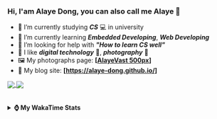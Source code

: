 ### Hi, **I'am Alaye Dong**, you can also call me **Alaye** 👋

- 📖 I’m currently studying ***CS*** 💻 in university
- 🌱 I’m currently learning ***Embedded Developing***, ***Web Developing***
- 🤔 I’m looking for help with ***"How to learn CS well"***
- 🤩 I like ***digital technology*** 📱, ***photography*** 📸
- 🖼️ My photographs page: **[[AlayeVast 500px](https://500px.com.cn/AlayeVast)]**
- 📰 My blog site: **[https://alaye-dong.github.io/]**

<!--
[![Alaye's GitHub stats](https://github-readme-stats.vercel.app/api?username=Alaye-Dong&custom_title=Alaye%20Dong`s%20GitHub%20stats&show_icons=true&rank_icon=percentile&theme=transparent&include_all_commits=true&count_private=true)](https://github.com/anuraghazra/github-readme-stats) 
[![Top Langs](https://github-readme-stats.vercel.app/api/top-langs/?username=Alaye-Dong\&layout=compact&theme=transparent)](https://github.com/anuraghazra/github-readme-stats)
-->
<a href="https://github.com/anuraghazra/github-readme-stats">
  <img height=200 align="center" src="https://github-readme-stats.vercel.app/api?username=Alaye-Dong&custom_title=Alaye%20Dong`s%20GitHub%20stats&show_icons=true&rank_icon=percentile&theme=transparent&include_all_commits=true&count_private=true" />
</a>
<a href="https://github.com/anuraghazra/convoychat">
  <img height=200 align="center" src="https://github-readme-stats.vercel.app/api/top-langs/?username=Alaye-Dong&layout=compact&theme=transparent&include_all_commits=true&count_private=true&langs_count=8&card_width=300" />
</a>

<br />
<br />

<div style="display:none"> 
  <img src="https://visitor-badge.laobi.icu/badge?page_id=Alaye-Dong.Alaye-Dong"/>
</div>
<br />

<details>	
  <summary><b> ⌚ My WakaTime Stats </b></summary>

<br />

<!--START_SECTION:waka-->
![Code Time](http://img.shields.io/badge/Code%20Time-300%20hrs%2050%20mins-blue)

![Profile Views](http://img.shields.io/badge/Profile%20Views-2-blue)

![Lines of code](https://img.shields.io/badge/From%20Hello%20World%20I%27ve%20Written-785.7%20thousand%20lines%20of%20code-blue)

**🐱 My GitHub Data** 

> 📦 68.3 kB Used in GitHub's Storage 
 > 
> 🏆 232 Contributions in the Year 2024
 > 
> 🚫 Not Opted to Hire
 > 
> 📜 13 Public Repositories 
 > 
> 🔑 5 Private Repositories 
 > 
**I'm a Night 🦉** 

```text
🌞 Morning                66 commits          ██░░░░░░░░░░░░░░░░░░░░░░░   06.17 % 
🌆 Daytime                362 commits         ████████░░░░░░░░░░░░░░░░░   33.83 % 
🌃 Evening                423 commits         ██████████░░░░░░░░░░░░░░░   39.53 % 
🌙 Night                  219 commits         █████░░░░░░░░░░░░░░░░░░░░   20.47 % 
```
📅 **I'm Most Productive on Sunday** 

```text
Monday                   167 commits         ████░░░░░░░░░░░░░░░░░░░░░   15.61 % 
Tuesday                  128 commits         ███░░░░░░░░░░░░░░░░░░░░░░   11.96 % 
Wednesday                129 commits         ███░░░░░░░░░░░░░░░░░░░░░░   12.06 % 
Thursday                 167 commits         ████░░░░░░░░░░░░░░░░░░░░░   15.61 % 
Friday                   134 commits         ███░░░░░░░░░░░░░░░░░░░░░░   12.52 % 
Saturday                 129 commits         ███░░░░░░░░░░░░░░░░░░░░░░   12.06 % 
Sunday                   216 commits         █████░░░░░░░░░░░░░░░░░░░░   20.19 % 
```


📊 **This Week I Spent My Time On** 

```text
💬 Programming Languages: 
Java                     25 hrs 20 mins      ██████████████░░░░░░░░░░░   55.39 % 
TypeScript               4 hrs 26 mins       ██░░░░░░░░░░░░░░░░░░░░░░░   09.72 % 
Markdown                 2 hrs 52 mins       ██░░░░░░░░░░░░░░░░░░░░░░░   06.29 % 
JavaScript               2 hrs 51 mins       ██░░░░░░░░░░░░░░░░░░░░░░░   06.26 % 
HTML                     2 hrs 7 mins        █░░░░░░░░░░░░░░░░░░░░░░░░   04.64 % 

🔥 Editors: 
IntelliJ IDEA            27 hrs 16 mins      ███████████████░░░░░░░░░░   59.62 % 
VS Code                  18 hrs 28 mins      ██████████░░░░░░░░░░░░░░░   40.38 % 

🐱‍💻 Projects: 
SIMS                     18 hrs 19 mins      ██████████░░░░░░░░░░░░░░░   40.06 % 
JXUT-BST-IO-VitePress-For8 hrs 29 mins       █████░░░░░░░░░░░░░░░░░░░░   18.57 % 
bootstrap-ts-vite        6 hrs 34 mins       ████░░░░░░░░░░░░░░░░░░░░░   14.36 % 
student-information-manag6 hrs 7 mins        ███░░░░░░░░░░░░░░░░░░░░░░   13.37 % 
Class1204                1 hr 19 mins        █░░░░░░░░░░░░░░░░░░░░░░░░   02.90 % 
```

**I Mostly Code in C** 

```text
C                        7 repos             █████████░░░░░░░░░░░░░░░░   35.00 % 
C++                      3 repos             ████░░░░░░░░░░░░░░░░░░░░░   15.00 % 
TypeScript               3 repos             ████░░░░░░░░░░░░░░░░░░░░░   15.00 % 
Java                     1 repo              █░░░░░░░░░░░░░░░░░░░░░░░░   05.00 % 
Vue                      1 repo              █░░░░░░░░░░░░░░░░░░░░░░░░   05.00 % 
```



**Timeline**

![Lines of Code chart](https://raw.githubusercontent.com/Alaye-Dong/Alaye-Dong/main/assets/bar_graph.png)


 Last Updated on 12/12/2024 18:48:58 UTC
<!--END_SECTION:waka-->

</details>
